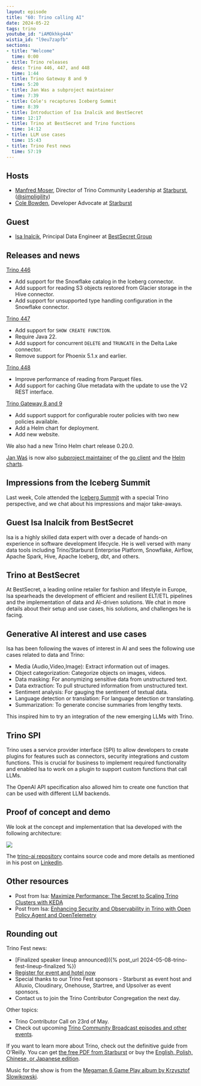 ```yaml
---
layout: episode
title: "60: Trino calling AI"
date: 2024-05-22
tags: trino
youtube_id: "iAMOkhkg44A"
wistia_id: "l9eu7zapfb"
sections:
- title: "Welcome"
  time: 0:00
- title: Trino releases
  desc: Trino 446, 447, and 448
  time: 1:44
- title: Trino Gateway 8 and 9
  time: 5:20
- title: Jan Was a subproject maintainer
  time: 7:39
- title: Cole's recaptures Iceberg Summit
  time: 8:39
- title: Introduction of Isa Inalcik and BestSecret
  time: 12:17
- title: Trino at BestSecret and Trino functions
  time: 14:12
- title: LLM use cases
  time: 15:43
- title: Trino Fest news
  time: 57:19
---
```


## Hosts

* [Manfred Moser](https://www.linkedin.com/in/manfredmoser), Director of Trino
  Community Leadership at [Starburst](https://starburst.io),
  ([@simpligility](https://twitter.com/simpligility))
* [Cole Bowden](https://www.linkedin.com/in/cole-m-bowden), Developer Advocate
  at [Starburst](https://starburst.io)

## Guest

* [Isa Inalcik](https://www.linkedin.com/in/isainalcik/), Principal Data
  Engineer at [BestSecret Group](https://bestsecret.com/)

## Releases and news

[Trino 446](https://trino.io/docs/current/release/release-446.html)

* Add support for the Snowflake catalog in the Iceberg connector.
* Add support for reading S3 objects restored from Glacier storage in the Hive
  connector.
* Add support for unsupported type handling configuration in the Snowflake
  connector.

[Trino 447](https://trino.io/docs/current/release/release-447.html)

* Add support for `SHOW CREATE FUNCTION`.
* Require Java 22.
* Add support for concurrent `DELETE` and `TRUNCATE` in the Delta Lake
  connector.
* Remove support for Phoenix 5.1.x and earlier.

[Trino 448](https://trino.io/docs/current/release/release-448.html)

* Improve performance of reading from Parquet files.
* Add support for caching Glue metadata with the update to use the V2 REST
  interface.

[Trino Gateway 8 and 9](https://trinodb.github.io/trino-gateway/release-notes/)

* Add support support for configurable router policies with two new policies available.
* Add a Helm chart for deployment.
* Add new website.

We also had a new Trino Helm chart release 0.20.0.

[Jan Waś](https://github.com/nineinchnick) is now also
[subproject maintainer](https://trino.io/development/roles#subproject-maintainers) of the
[go client](https://github.com/trinodb/trino-go-client) and the
[Helm charts](https://github.com/trinodb/charts).

## Impressions from the Iceberg Summit

Last week, Cole attended the [Iceberg Summit](https://iceberg-summit.org/) with
a special Trino perspective, and we chat about his impressions and major
take-aways.

## Guest Isa Inalcik from BestSecret

Isa is a highly skilled data expert with over a decade of hands-on experience in
software development lifecycle. He is well versed with many data tools including
Trino/Starburst Enterprise Platform, Snowflake, Airflow, Apache Spark, Hive,
Apache Iceberg, dbt, and others.

## Trino at BestSecret

At BestSecret, a leading online retailer for fashion and lifestyle in Europe,
Isa spearheads the development of efficient and resilient ELT/ETL pipelines and
the implementation of data and AI-driven solutions. We chat in more details
about their setup and use cases, his solutions, and challenges he is facing.

## Generative AI interest and use cases

Isa has been following the waves of interest in AI and sees the following use
cases related to data and Trino:

* Media (Audio,Video,Image): Extract information out of images.
* Object categorization: Categorize objects on images, videos.
* Data masking: For anonymizing sensitive data from unstructured text.
* Data extraction: To pull structured information from unstructured text.
* Sentiment analysis: For gauging the sentiment of textual data.
* Language detection or translation: For language detection or translating.
* Summarization: To generate concise summaries from lengthy texts.

This inspired him to try an integration of the new emerging LLMs with Trino.

## Trino SPI

Trino uses a service provider interface (SPI) to allow developers to create
plugins for features such as connectors, security integrations and custom
functions. This is crucial for business to implement required functionality and
enabled Isa to work on a plugin to support custom functions that call LLMs.

The OpenAI API specification also allowed him to create one function that can be
used with different LLM backends.

## Proof of concept and demo

We look at the concept and implementation that Isa developed with the following
architecture:

<img src="{{site.baseurl}}/assets/episode/60/trino-ai-architecture.png"/>

The [trino-ai repository](https://github.com/alaturqua/trino-ai) contains source
code and more details as mentioned in his post on
[LinkedIn](https://www.linkedin.com/posts/isainalcik_trino-trino-llama3-activity-7187411736587587584-e2WW/).

## Other resources

* Post from Isa: [Maximize Performance: The Secret to Scaling Trino Clusters with KEDA](https://www.linkedin.com/pulse/maximize-performance-secret-scaling-trino-clusters-isa-inalcik-ffo5e/)
* Post from Isa: [Enhancing Security and Observability in Trino with Open Policy Agent and OpenTelemetry](https://www.linkedin.com/pulse/enhancing-security-observability-trino-open-policy-agent-isa-inalcik-zhl9e)

## Rounding out

Trino Fest news:

* [Finalized speaker lineup announced]({% post_url 2024-05-08-trino-fest-lineup-finalized %})
* [Register for event and hotel now](https://www.starburst.io/info/trino-fest-2024/?utm_medium=trino&utm_source=website&utm_campaign=Global-FY25-Q2-EV-Trino-Fest-2024&utm_content=banner)
* Special thanks to our Trino Fest sponsors - Starburst as event host and
  Alluxio, Cloudinary, Onehouse, Startree, and Upsolver as event sponsors.
* Contact us to join the Trino Contributor Congregation the next day.

Other topics:

* Trino Contributor Call on 23rd of May.
* Check out upcoming [Trino Community Broadcast episodes and other events]({{site.url}}/community.html#events).

If you want to learn more about Trino, check out the definitive guide from
O'Reilly. You can get [the free PDF from
Starburst](https://www.starburst.io/info/oreilly-trino-guide/) or buy the
[English, Polish, Chinese, or Japanese
edition]({{site.url}}/trino-the-definitive-guide.html).

Music for the show is from the [Megaman 6 Game Play album by Krzysztof
Slowikowski](https://krzysztofslowikowski.bandcamp.com/album/mega-man-6-gp).
